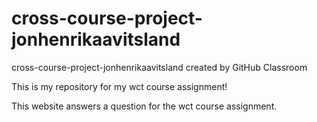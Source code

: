 # cross-course-project-jonhenrikaavitsland

cross-course-project-jonhenrikaavitsland created by GitHub Classroom

This is my repository for my wct course assignment!

This website answers a question for the wct course assignment.
